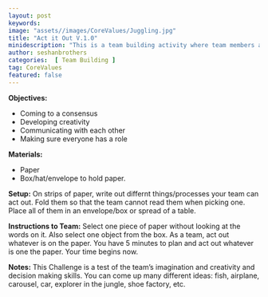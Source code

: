 ```yaml
---
layout: post
keywords: 
image: "assets//images/CoreValues/Juggling.jpg"
title: "Act it Out V.1.0"
minidescription: "This is a team building activity where team members act out different concepts."
author: seshanbrothers
categories:  [ Team Building ]
tag: CoreValues
featured: false
---
```


<b>Objectives:</b>
- Coming to a consensus
- Developing creativity
- Communicating with each other
- Making sure everyone has a role

<b>Materials:</b>
- Paper
- Box/hat/envelope to hold paper.

<b>Setup:</b>
On strips of paper, write out differnt things/processes your team can act out. Fold them so that the team cannot read them when picking one. Place all of them in an envelope/box or spread of a table.

<b>Instructions to Team:</b>
Select one piece of paper without looking at the words on it. Also select one object from the box. As a team, act out whatever is on the paper. You have 5 minutes to plan and act out whatever is one the paper. Your time begins now.

<b>Notes:</b>
This Challenge is a test of the team’s imagination and creativity and decision making skills.
You can come up many different ideas: fish, airplane, carousel, car, explorer in the jungle, shoe factory, etc.
